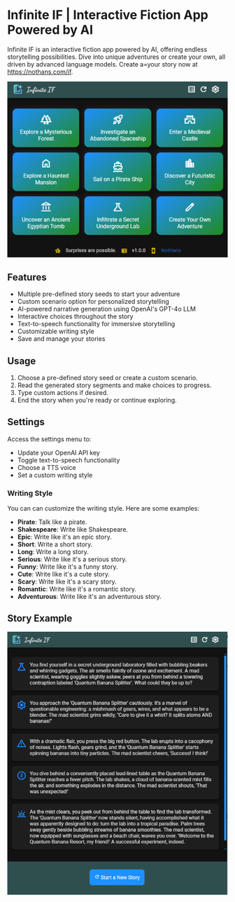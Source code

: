 # Infinite IF | Interactive Fiction App Powered by AI

Infinite IF is an interactive fiction app powered by AI, offering endless storytelling possibilities. Dive into unique adventures or create your own, all driven by advanced language models. Create a=your story now at https://nothans.com/if.

![Infinite IF Start Screen](/screenshots/if-start-screen.png)

## Features

- Multiple pre-defined story seeds to start your adventure
- Custom scenario option for personalized storytelling
- AI-powered narrative generation using OpenAI's GPT-4o LLM
- Interactive choices throughout the story
- Text-to-speech functionality for immersive storytelling
- Customizable writing style
- Save and manage your stories

## Usage

1. Choose a pre-defined story seed or create a custom scenario.
2. Read the generated story segments and make choices to progress.
3. Type custom actions if desired.
4. End the story when you're ready or continue exploring.

## Settings

Access the settings menu to:

- Update your OpenAI API key
- Toggle text-to-speech functionality
- Choose a TTS voice
- Set a custom writing style

### Writing Style

You can can customize the writing style. Here are some examples:

- **Pirate**: Talk like a pirate.
- **Shakespeare**: Write like Shakespeare.
- **Epic**: Write like it's an epic story.
- **Short**: Write a short story.
- **Long**: Write a long story.
- **Serious**: Write like it's a serious story.
- **Funny**: Write like it's a funny story.
- **Cute**: Write like it's a cute story.
- **Scary**: Write like it's a scary story.
- **Romantic**: Write like it's a romantic story.
- **Adventurous**: Write like it's an adventurous story.

## Story Example

![Banana Splitter Story| Infinite IF](/screenshots/if-banana-splitter-story.png)
